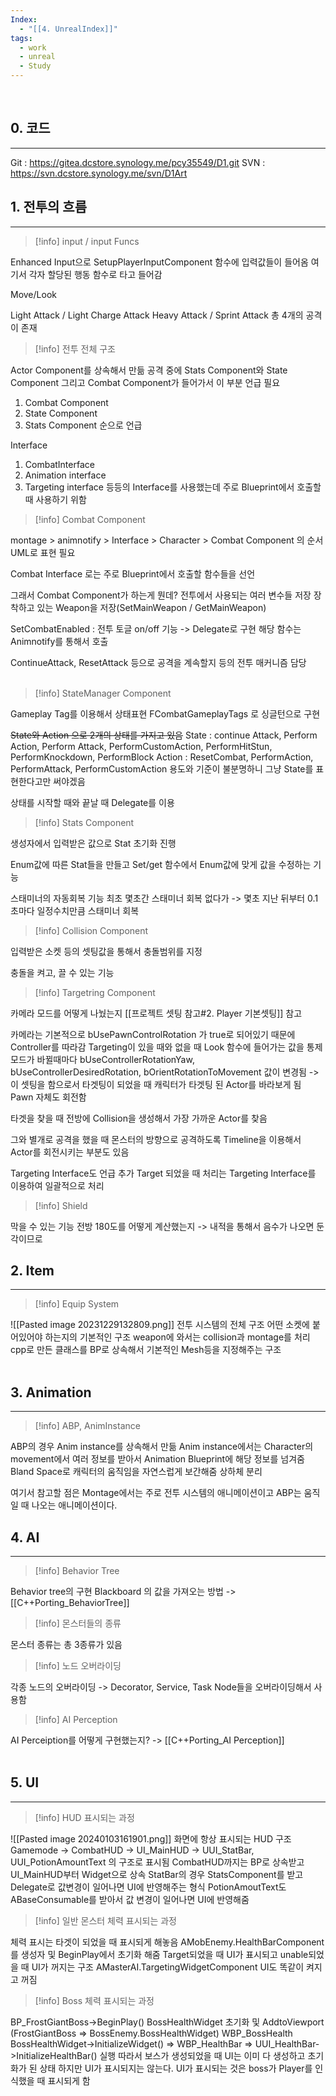 ```yaml
---
Index:
  - "[[4. UnrealIndex]]"
tags:
  - work
  - unreal
  - Study
---
```

   
## 0. 코드
---
Git : https://gitea.dcstore.synology.me/pcy35549/D1.git
SVN : https://svn.dcstore.synology.me/svn/D1Art
   
## 1.  전투의 흐름
---
> [!info] input / input Funcs

Enhanced Input으로 SetupPlayerInputComponent 함수에 입력값들이 들어옴
여기서 각자 할당된 행동 함수로 타고 들어감

Move/Look

Light Attack / Light Charge Attack
Heavy Attack / Sprint Attack 총 4개의 공격이 존재
   
> [!info] 전투 전체 구조

Actor Component를 상속해서 만듦
공격 중에 Stats Component와 State Component 그리고 Combat Component가 들어가서 이 부분 언급 필요
1. Combat Component
2. State Component
3. Stats Component
순으로 언급

Interface
1. CombatInterface
2. Animation interface
3. Targeting interface
등등의 Interface를 사용했는데 주로 Blueprint에서 호출할 때 사용하기 위함
   
> [!info] Combat Component

montage > animnotify > Interface > Character > Combat Component 의 순서
UML로 표현 필요

Combat Interface 로는 주로 Blueprint에서 호출할 함수들을 선언

그래서 Combat Component가 하는게 뭔데?
전투에서 사용되는 여러 변수들 저장
장착하고 있는 Weapon을 저장(SetMainWeapon / GetMainWeapon)

SetCombatEnabled : 전투 토글 on/off 기능 -> Delegate로 구현
해당 함수는 Animnotify를 통해서 호출

ContinueAttack, ResetAttack 등으로 공격을 계속할지 등의 전투 매커니즘 담당
   
> [!info] StateManager Component

Gameplay Tag를 이용해서 상태표현
FCombatGameplayTags 로 싱글턴으로 구현

~~State와 Action 으로 2개의 상태를 가지고 있음~~
	State : continue Attack, Perform Action, Perform Attack, PerformCustomAction, PerformHitStun, PerformKnockdown, PerformBlock 
	Action : ResetCombat, PerformAction, PerformAttack, PerformCustomAction
용도와 기준이 불분명하니 그냥 State를 표현한다고만 써야겠음

상태를 시작할 때와 끝날 때 Delegate를 이용
   
> [!info] Stats Component

생성자에서 입력받은 값으로 Stat 초기화 진행

Enum값에 따른 Stat들을 만들고 Set/get 함수에서 Enum값에 맞게 값을 수정하는 기능

스태미너의 자동회복 기능
최초 몇초간 스태미너 회복 없다가 -> 몇초 지난 뒤부터 0.1초마다 일정수치만큼 스태미너 회복
   
> [!info] Collision Component

입력받은 소켓 등의 셋팅값을 통해서 충돌범위를 지정

충돌을 켜고, 끌 수 있는 기능
   
> [!info] Targetring Component

카메라 모드를 어떻게 나눴는지
[[프로젝트 셋팅 참고#2. Player 기본셋팅]] 참고

카메라는 기본적으로 bUsePawnControlRotation 가 true로 되어있기 때문에 Controller를 따라감
Targeting이 있을 때와 없을 때 Look 함수에 들어가는 값을 통제
모드가 바뀔때마다 bUseControllerRotationYaw, bUseControllerDesiredRotation, bOrientRotationToMovement 값이 변경됨
-> 이 셋팅을 함으로서 타겟팅이 되었을 때 캐릭터가 타겟팅 된 Actor를 바라보게 됨
Pawn 자체도 회전함

타겟을 찾을 때 전방에 Collision을 생성해서 가장 가까운 Actor를 찾음

그와 별개로 공격을 했을 때 몬스터의 방향으로 공격하도록
Timeline을 이용해서 Actor를 회전시키는 부분도 있음

Targeting Interface도 언급 추가
Target 되었을 때 처리는 Targeting Interface를 이용하여 일괄적으로 처리
   
> [!info] Shield

막을 수 있는 기능 전방 180도를 어떻게 계산했는지
-> 내적을 통해서 음수가 나오면 둔각이므로
   
## 2. Item
---
> [!info] Equip System

![[Pasted image 20231229132809.png]]
전투 시스템의 전체 구조
어떤 소켓에 붙어있어야 하는지의 기본적인 구조
weapon에 와서는 collision과 montage를 처리
cpp로 만든 클래스를 BP로 상속해서 기본적인 Mesh등을 지정해주는 구조
   
   
## 3. Animation
---
> [!info] ABP, AnimInstance

ABP의 경우 Anim instance를 상속해서 만듦
Anim instance에서는 Character의 movement에서 여러 정보를 받아서 Animation Blueprint에 해당 정보를 넘겨줌
Bland Space로 캐릭터의 움직임을 자연스럽게 보간해줌
상하체 분리

여기서 참고할 점은 Montage에서는 주로 전투 시스템의 애니메이션이고
ABP는 움직일 때 나오는 애니메이션이다.
   
   
## 4. AI
---
> [!info]  Behavior Tree

Behavior tree의 구현 Blackboard 의 값을 가져오는 방법 -> [[C++Porting_BehaviorTree]]

> [!info] 몬스터들의 종류

몬스터 종류는 총 3종류가 있음

> [!info] 노드 오버라이딩

각종 노드의 오버라이딩 -> Decorator, Service, Task Node들을 오버라이딩해서 사용함

> [!info] AI Perception

AI Perceiption를 어떻게 구현했는지? -> [[C++Porting_AI Perception]]
   
   
## 5. UI
---
> [!info] HUD 표시되는 과정

![[Pasted image 20240103161901.png]]
화면에 항상 표시되는 HUD 구조
Gamemode -> CombatHUD -> UI_MainHUD -> UUI_StatBar, UUI_PotionAmountText 의 구조로 표시됨
CombatHUD까지는 BP로 상속받고 UI_MainHUD부터 Widget으로 상속
StatBar의 경우 StatsComponent를 받고 Delegate로 값변경이 일어나면 UI에 반영해주는 형식
PotionAmoutText도 ABaseConsumable를 받아서 값 변경이 일어나면 UI에 반영해줌

> [!info] 일반 몬스터 체력 표시되는 과정

체력 표시는 타겟이 되었을 때 표시되게 해놓음
AMobEnemy.HealthBarComponent를 생성자 및 BeginPlay에서 초기화 해줌
Target되었을 때 UI가 표시되고 unable되었을 때 UI가 꺼지는 구조
AMasterAI.TargetingWidgetComponent UI도 똑같이 켜지고 꺼짐

> [!info] Boss 체력 표시되는 과정

BP_FrostGiantBoss->BeginPlay() BossHealthWidget 초기화 및 AddtoViewport (FrostGiantBoss => BossEnemy.BossHealthWidget)
WBP_BossHealth BossHealthWidget->InitializeWidget() => WBP_HealthBar => UUI_HealthBar->InitializeHealthBar() 실행
따라서 보스가 생성되었을 때 UI는 이미 다 생성하고 초기화가 된 상태
하지만 UI가 표시되지는 않는다.
UI가 표시되는 것은 boss가 Player를 인식했을 때 표시되게 함